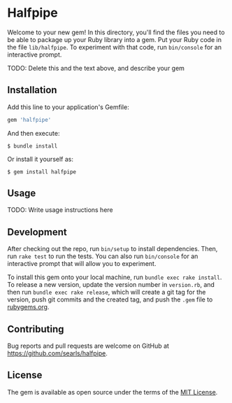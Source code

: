 # Halfpipe

Welcome to your new gem! In this directory, you'll find the files you need to be able to package up your Ruby library into a gem. Put your Ruby code in the file `lib/halfpipe`. To experiment with that code, run `bin/console` for an interactive prompt.

TODO: Delete this and the text above, and describe your gem

## Installation

Add this line to your application's Gemfile:

```ruby
gem 'halfpipe'
```

And then execute:

    $ bundle install

Or install it yourself as:

    $ gem install halfpipe

## Usage

TODO: Write usage instructions here

## Development

After checking out the repo, run `bin/setup` to install dependencies. Then, run `rake test` to run the tests. You can also run `bin/console` for an interactive prompt that will allow you to experiment.

To install this gem onto your local machine, run `bundle exec rake install`. To release a new version, update the version number in `version.rb`, and then run `bundle exec rake release`, which will create a git tag for the version, push git commits and the created tag, and push the `.gem` file to [rubygems.org](https://rubygems.org).

## Contributing

Bug reports and pull requests are welcome on GitHub at https://github.com/searls/halfpipe.

## License

The gem is available as open source under the terms of the [MIT License](https://opensource.org/licenses/MIT).
